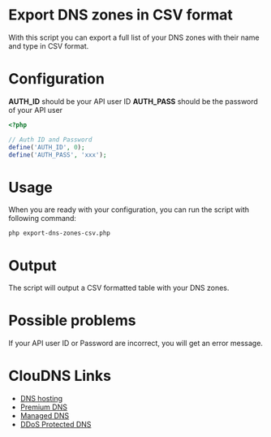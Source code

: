 # Export DNS zones in CSV format
With this script you can export a full list of your DNS zones with their name and type in CSV format.

# Configuration
**AUTH_ID** should be your API user ID
**AUTH_PASS** should be the password of your API user

```php
<?php

// Auth ID and Password
define('AUTH_ID', 0);
define('AUTH_PASS', 'xxx');
```

# Usage
When you are ready with your configuration, you can run the script with following command:
```
php export-dns-zones-csv.php
```

# Output
The script will output a CSV formatted table with your DNS zones.

# Possible problems
If your API user ID or Password are incorrect, you will get an error message.


# ClouDNS Links
* [DNS hosting](https://www.cloudns.net)
* [Premium DNS](https://www.cloudns.net/premium/)
* [Managed DNS](https://www.cloudns.net/managed-dns/)
* [DDoS Protected DNS](https://www.cloudns.net/ddos-protected-plans/)